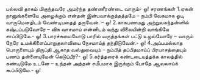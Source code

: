 
பல்லவி
தாகம் மிகுந்தவரே அமர்ந்த
 தண்ணீரண்டை வாரும்- ஓ!
சரணங்கள்
1.ஏகன் நானுங்களையே அழைக்கும் என்தன்
 இன்பவாக்குத்தத்தமே – நம்பி
 வேகமாக ஓடி வாருமெனதிடம்
 வேண்டியதைத் தருவேன். – ஓ!
2.காசுபணமது அற்றுலகந்தன்னில்
 கஷ்டப்படுவோரே – விசு
 வாசமாய் என்னிடம் வந்து விலையின்றி
 வாங்கியே சாப்பிடுமே.- ஓ!
3.பாரச்சுமையோடு பாரில் வருத்தங்கள்
 பட்டு உழல்வோரே – வாரும்
 நேரே உமக்கிளைப்பாறுதலாவியை
 நேசமாய்த் தந்திடுவேன்.- ஓ!
4.அப்பமல்லாத பொருளையும் திருப்தி
 ஆகாத வஸ்துவையும் – நம்பித்
 தப்பிதமாய்ப் பிரயாசத்தையும் பணம்
 தன்னையுமேன் கெடுப்பீர்?- ஓ!
5.கர்த்தரைக் கண்டடையத்தக்க காலத்தில்
 கண்டிடுமே உடனே – உந்தன்
 அத்தன் சமீபமாக இருக்கும் போதே
 ஆவலாய்க் கூப்பிடுமே.- ஓ!

